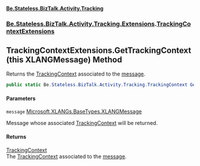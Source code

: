 #### [Be.Stateless.BizTalk.Activity.Tracking](README.md 'README')
### [Be.Stateless.BizTalk.Activity.Tracking.Extensions](Be.Stateless.BizTalk.Activity.Tracking.Extensions.md 'Be.Stateless.BizTalk.Activity.Tracking.Extensions').[TrackingContextExtensions](TrackingContextExtensions.md 'Be.Stateless.BizTalk.Activity.Tracking.Extensions.TrackingContextExtensions')

## TrackingContextExtensions.GetTrackingContext(this XLANGMessage) Method

Returns the [TrackingContext](TrackingContext.md 'Be.Stateless.BizTalk.Activity.Tracking.TrackingContext') associated to the [message](TrackingContextExtensions.GetTrackingContext(thisXLANGMessage).md#Be.Stateless.BizTalk.Activity.Tracking.Extensions.TrackingContextExtensions.GetTrackingContext(thisMicrosoft.XLANGs.BaseTypes.XLANGMessage).message 'Be.Stateless.BizTalk.Activity.Tracking.Extensions.TrackingContextExtensions.GetTrackingContext(this Microsoft.XLANGs.BaseTypes.XLANGMessage).message').

```csharp
public static Be.Stateless.BizTalk.Activity.Tracking.TrackingContext GetTrackingContext(this Microsoft.XLANGs.BaseTypes.XLANGMessage message);
```
#### Parameters

<a name='Be.Stateless.BizTalk.Activity.Tracking.Extensions.TrackingContextExtensions.GetTrackingContext(thisMicrosoft.XLANGs.BaseTypes.XLANGMessage).message'></a>

`message` [Microsoft.XLANGs.BaseTypes.XLANGMessage](https://docs.microsoft.com/en-us/dotnet/api/Microsoft.XLANGs.BaseTypes.XLANGMessage 'Microsoft.XLANGs.BaseTypes.XLANGMessage')

Message whose associated [TrackingContext](TrackingContext.md 'Be.Stateless.BizTalk.Activity.Tracking.TrackingContext') will be returned.

#### Returns
[TrackingContext](TrackingContext.md 'Be.Stateless.BizTalk.Activity.Tracking.TrackingContext')  
The [TrackingContext](TrackingContext.md 'Be.Stateless.BizTalk.Activity.Tracking.TrackingContext') associated to the [message](TrackingContextExtensions.GetTrackingContext(thisXLANGMessage).md#Be.Stateless.BizTalk.Activity.Tracking.Extensions.TrackingContextExtensions.GetTrackingContext(thisMicrosoft.XLANGs.BaseTypes.XLANGMessage).message 'Be.Stateless.BizTalk.Activity.Tracking.Extensions.TrackingContextExtensions.GetTrackingContext(this Microsoft.XLANGs.BaseTypes.XLANGMessage).message').
